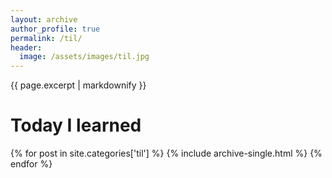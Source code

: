 ```yaml
---
layout: archive
author_profile: true
permalink: /til/
header:
  image: /assets/images/til.jpg
---
```


{{ page.excerpt | markdownify }}
# Today I learned
{% for post in site.categories['til'] %}
  {% include archive-single.html %}
{% endfor %}
